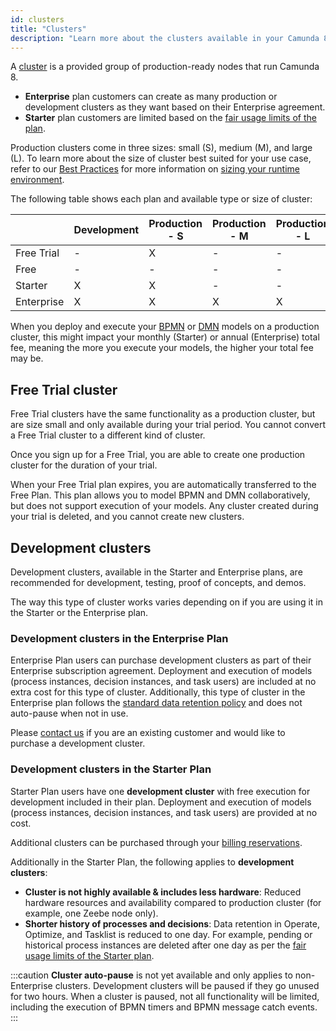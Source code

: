 ```yaml
---
id: clusters
title: "Clusters"
description: "Learn more about the clusters available in your Camunda 8 plan."
---
```


A [cluster](../../guides/create-cluster.md) is a provided group of production-ready nodes that run Camunda 8.

- **Enterprise** plan customers can create as many production or development clusters as they want based on their Enterprise agreement.
- **Starter** plan customers are limited based on the [fair usage limits of the plan](https://camunda.com/legal/fair-usage-limits-for-starter-plan/).

Production clusters come in three sizes: small (S), medium (M), and large (L). To learn more about the size of cluster best suited for your use case, refer to our [Best Practices](/components/best-practices/best-practices-overview.md) for more information on [sizing your runtime environment](/components/best-practices/architecture/sizing-your-environment.md#sizing-your-runtime-environment).

The following table shows each plan and available type or size of cluster:

|            | Development | Production - S | Production - M | Production - L |
| ---------- | ----------- | -------------- | -------------- | -------------- |
| Free Trial | \-          | X              | \-             | \-             |
| Free       | \-          | \-             | \-             | \-             |
| Starter    | X           | X              | \-             | \-             |
| Enterprise | X           | X              | X              | X              |

When you deploy and execute your [BPMN](/components/modeler/bpmn/bpmn.md) or [DMN](/components/modeler/dmn/dmn.md) models on a production cluster, this might impact your monthly (Starter) or annual (Enterprise) total fee, meaning the more you execute your models, the higher your total fee may be.

## Free Trial cluster

Free Trial clusters have the same functionality as a production cluster, but are size small and only available during your trial period. You cannot convert a Free Trial cluster to a different kind of cluster.

Once you sign up for a Free Trial, you are able to create one production cluster for the duration of your trial.

When your Free Trial plan expires, you are automatically transferred to the Free Plan. This plan allows you to model BPMN and DMN collaboratively, but does not support execution of your models. Any cluster created during your trial is deleted, and you cannot create new clusters.

## Development clusters

Development clusters, available in the Starter and Enterprise plans, are recommended for development, testing, proof of concepts, and demos.

The way this type of cluster works varies depending on if you are using it in the Starter or the Enterprise plan.

### Development clusters in the Enterprise Plan

Enterprise Plan users can purchase development clusters as part of their Enterprise subscription agreement. Deployment and execution of models (process instances, decision instances, and task users) are included at no extra cost for this type of cluster. Additionally, this type of cluster in the Enterprise plan follows the [standard data retention policy](/docs/components/concepts/data-retention.md) and does not auto-pause when not in use.

Please [contact us](https://camunda.com/contact/) if you are an existing customer and would like to purchase a development cluster.

### Development clusters in the Starter Plan

Starter Plan users have one **development cluster** with free execution for development included in their plan. Deployment and execution of models (process instances, decision instances, and task users) are provided at no cost.

Additional clusters can be purchased through your [billing reservations](/components/console/manage-plan/update-billing-reservations.md).

Additionally in the Starter Plan, the following applies to **development clusters**:

- **Cluster is not highly available & includes less hardware**: Reduced hardware resources and availability compared to production cluster (for example, one Zeebe node only).
- **Shorter history of processes and decisions**: Data retention in Operate, Optimize, and Tasklist is reduced to one day. For example, pending or historical process instances are deleted after one day as per the [fair usage limits of the Starter plan](https://camunda.com/legal/fair-usage-limits-for-starter-plan/).

:::caution
**Cluster auto-pause** is not yet available and only applies to non-Enterprise clusters. Development clusters will be paused if they go unused for two hours. When a cluster is paused, not all functionality will be limited, including the execution of BPMN timers and BPMN message catch events.
:::
